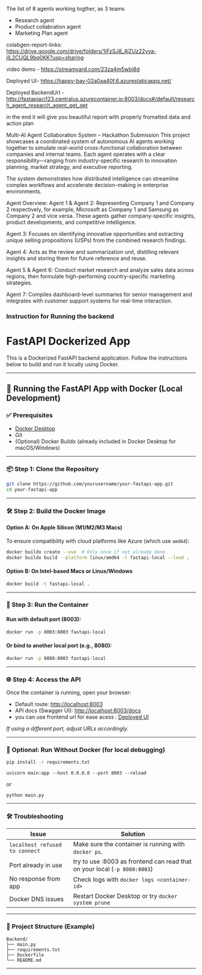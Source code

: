 The list of 8 agents working togther, as 3 teams
- Research agent
- Product collabration agent
- Marketing Plan agent

colabgen-report-links: https://drive.google.com/drive/folders/1iFzSJ8_4jZUz22yva-jlL2CUQL9bq0KK?usp=sharing

video demo - https://streamyard.com/23za4m5wbj8d

Deployed UI- https://happy-bay-02a0aa40f.6.azurestaticapps.net/

Deployed BackendUrl - http://fastapiaci123.centralus.azurecontainer.io:8003/docs#/default/research_agent_research_agent_get_get

in the end it will give you beautiful report with properly fromatted data  and  action plan

Multi-AI Agent Collaboration System – Hackathon Submission
This project showcases a coordinated system of autonomous AI agents working together to simulate real-world cross-functional collaboration between companies and internal teams. Each agent operates with a clear responsibility—ranging from industry-specific research to innovation planning, market strategy, and executive reporting.

The system demonstrates how distributed intelligence can streamline complex workflows and accelerate decision-making in enterprise environments.

Agent Overview:
Agent 1 & Agent 2:
Representing Company 1 and Company 2 respectively, for example, Microsoft as Company 1 and Samsung as Company 2 and vice versa. These agents gather company-specific insights, product developments, and competitive intelligence.

Agent 3:
Focuses on identifying innovative opportunities and extracting unique selling propositions (USPs) from the combined research findings.

Agent 4:
Acts as the review and summarization unit, distilling relevant insights and storing them for future reference and reuse.

Agent 5 & Agent 6:
Conduct market research and analyze sales data across regions, then formulate high-performing country-specific marketing strategies.

Agent 7:
Compiles dashboard-level summaries for senior management and integrates with customer support systems for real-time interaction.


### Instruction for Running the backend 

# FastAPI Dockerized App

This is a Dockerized FastAPI backend application. Follow the instructions below to build and run it locally using Docker.

---

## 🐳 Running the FastAPI App with Docker (Local Development)

### ✅ Prerequisites

- [Docker Desktop](https://www.docker.com/products/docker-desktop/)
- Git
- (Optional) Docker Buildx (already included in Docker Desktop for macOS/Windows)

---

### 📦 Step 1: Clone the Repository

```bash
git clone https://github.com/yourusername/your-fastapi-app.git
cd your-fastapi-app
```

---

### 🛠 Step 2: Build the Docker Image

#### Option A: On Apple Silicon (M1/M2/M3 Macs)

To ensure compatibility with cloud platforms like Azure (which use `amd64`):

```bash
docker buildx create --use  # Only once if not already done
docker buildx build --platform linux/amd64 -t fastapi-local --load .
```

#### Option B: On Intel-based Macs or Linux/Windows

```bash
docker build -t fastapi-local .
```

---

### 🚀 Step 3: Run the Container

#### Run with default port (8003):

```bash
docker run -p 8003:8003 fastapi-local
```

#### Or bind to another local port (e.g., 8080):

```bash
docker run -p 8080:8003 fastapi-local
```

---

### 🌐 Step 4: Access the API

Once the container is running, open your browser:

- Default route: [http://localhost:8003](http://localhost:8003)
- API docs (Swagger UI): [http://localhost:8003/docs](http://localhost:8003/docs)
- you can use frontend url for ease acess : [Deployed UI](https://happy-bay-02a0aa40f.6.azurestaticapps.net/)

*If using a different port, adjust URLs accordingly.*

---

### 🧪 Optional: Run Without Docker (for local debugging)

```bash
pip install -r requirements.txt
```
```
uvicorn main:app --host 0.0.0.0 --port 8003 --reload
```
or 
```
python main.py
```

---

### 🛠 Troubleshooting

| Issue | Solution |
|-------|----------|
| `localhost refused to connect` | Make sure the container is running with `docker ps`. |
| Port already in use | try to use :8003 as frontend can read that on your local (`-p 8080:8003`) |
| No response from app | Check logs with `docker logs <container-id>` |
| Docker DNS issues | Restart Docker Desktop or try `docker system prune` |

---

### 📁 Project Structure (Example)

```
Backend/
├── main.py
├── requirements.txt
├── Dockerfile
└── README.md
```

---

